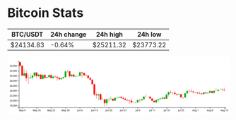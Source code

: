 # Bitcoin Stats

BTC/USDT|24h change|24h high|24h low|
|---|---|---|---|
|$24134.83|-0.64%|$25211.32|$23773.22|

<img src="./chart.svg">
